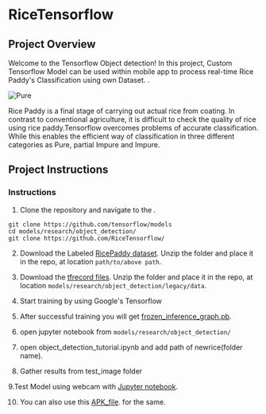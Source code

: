 # RiceTensorflow


[image1]: pure.jpeg "Pure"
[image2]: partial.jpeg "Partial Impure"
[image3]: impure.jpeg "Impure"


## Project Overview

Welcome to the Tensorflow Object detection! In this project, Custom Tensorflow Model can be used within mobile app to process real-time Rice Paddy's Classification using own Dataset. .  

![Pure][image1]

Rice Paddy is a final stage of carrying out actual rice from coating. In contrast to conventional agriculture, it is difficult to check the quality of rice using rice paddy.Tensorflow overcomes problems of accurate classification. While this enables the efficient way of classification in three different categories as Pure, partial Impure and Impure.

## Project Instructions

### Instructions

1. Clone the repository and navigate to the .
```	
git clone https://github.com/tensorflow/models
cd models/research/object_detection/
git clone https://github.com/RiceTensorflow/

```

2. Download the Labeled [RicePaddy dataset](https://drive.google.com/file/d/14CWHnRow9xrbSzymdp_4SRMmkkVYh42E/view?usp=sharing).  Unzip the folder and place it in the repo, at location `path/to/above path`. 

3. Download the [tfrecord files](https://drive.google.com/file/d/1h983ucaQsDkUS7xwK-4lECJQvqq6dERR/view?usp=sharing).  Unzip the folder and place it in the repo, at location `models/research/object_detection/legacy/data`.

4. Start training by using Google's Tensorflow

5. After successful training you will get  [frozen_inference_graph.pb](https://drive.google.com/file/d/14D97NS9JClEhoMAkG9XfCJg4z5qkZ6h-/view?usp=sharing).

6. open jupyter notebook from `models/research/object_detection/`

7. open object_detection_tutorial.ipynb and add path of newrice(folder name). 
	
8. Gather results from test_image folder

  9.Test Model using webcam with  [Jupyter notebook](https://drive.google.com/file/d/1hvd41X2VNtmLrWolAzBQC0XHBR960TDq/view?usp=sharing).

10. You can also use this [APK_file](https://drive.google.com/file/d/1MKp6oq1Pei2c5psQapBzrNDpfOD_kUKD/view?usp=sharing). for the same.



